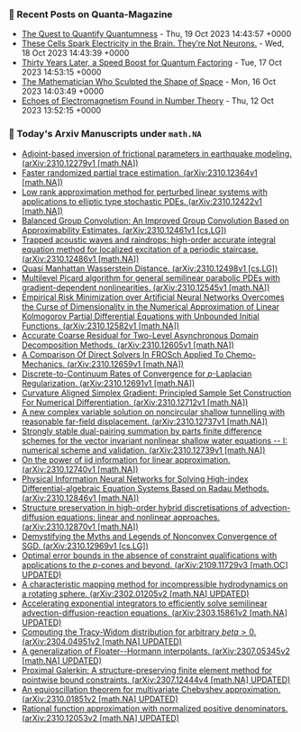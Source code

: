 ### 📝 Recent Posts on Quanta-Magazine
<!-- quanta starts -->
* <a href="https://www.quantamagazine.org/the-quest-to-quantify-quantumness-20231019/">The Quest to Quantify Quantumness</a> - Thu, 19 Oct 2023 14:43:57 +0000
* <a href="https://www.quantamagazine.org/these-cells-spark-electricity-in-the-brain-theyre-not-neurons-20231018/">These Cells Spark Electricity in the Brain. They’re Not Neurons.</a> - Wed, 18 Oct 2023 14:43:39 +0000
* <a href="https://www.quantamagazine.org/thirty-years-later-a-speed-boost-for-quantum-factoring-20231017/">Thirty Years Later, a Speed Boost for Quantum Factoring</a> - Tue, 17 Oct 2023 14:53:15 +0000
* <a href="https://www.quantamagazine.org/the-mathematician-who-shaped-string-theory-20231016/">The Mathematician Who Sculpted the Shape of Space</a> - Mon, 16 Oct 2023 14:03:49 +0000
* <a href="https://www.quantamagazine.org/echoes-of-electromagnetism-found-in-number-theory-20231012/">Echoes of Electromagnetism Found in Number Theory</a> - Thu, 12 Oct 2023 13:52:15 +0000
<!-- quanta ends -->
### 📝 Today's Arxiv Manuscripts under ``math.NA``
<!-- arxiv-math-na starts -->
* <a href="http://arxiv.org/abs/2310.12279">Adjoint-based inversion of frictional parameters in earthquake modeling. (arXiv:2310.12279v1 [math.NA])</a>
* <a href="http://arxiv.org/abs/2310.12364">Faster randomized partial trace estimation. (arXiv:2310.12364v1 [math.NA])</a>
* <a href="http://arxiv.org/abs/2310.12422">Low rank approximation method for perturbed linear systems with applications to elliptic type stochastic PDEs. (arXiv:2310.12422v1 [math.NA])</a>
* <a href="http://arxiv.org/abs/2310.12461">Balanced Group Convolution: An Improved Group Convolution Based on Approximability Estimates. (arXiv:2310.12461v1 [cs.LG])</a>
* <a href="http://arxiv.org/abs/2310.12486">Trapped acoustic waves and raindrops: high-order accurate integral equation method for localized excitation of a periodic staircase. (arXiv:2310.12486v1 [math.NA])</a>
* <a href="http://arxiv.org/abs/2310.12498">Quasi Manhattan Wasserstein Distance. (arXiv:2310.12498v1 [cs.LG])</a>
* <a href="http://arxiv.org/abs/2310.12545">Multilevel Picard algorithm for general semilinear parabolic PDEs with gradient-dependent nonlinearities. (arXiv:2310.12545v1 [math.NA])</a>
* <a href="http://arxiv.org/abs/2310.12582">Empirical Risk Minimization over Artificial Neural Networks Overcomes the Curse of Dimensionality in the Numerical Approximation of Linear Kolmogorov Partial Differential Equations with Unbounded Initial Functions. (arXiv:2310.12582v1 [math.NA])</a>
* <a href="http://arxiv.org/abs/2310.12605">Accurate Coarse Residual for Two-Level Asynchronous Domain Decomposition Methods. (arXiv:2310.12605v1 [math.NA])</a>
* <a href="http://arxiv.org/abs/2310.12659">A Comparison Of Direct Solvers In FROSch Applied To Chemo-Mechanics. (arXiv:2310.12659v1 [math.NA])</a>
* <a href="http://arxiv.org/abs/2310.12691">Discrete-to-Continuum Rates of Convergence for $p$-Laplacian Regularization. (arXiv:2310.12691v1 [math.NA])</a>
* <a href="http://arxiv.org/abs/2310.12712">Curvature Aligned Simplex Gradient: Principled Sample Set Construction For Numerical Differentiation. (arXiv:2310.12712v1 [math.NA])</a>
* <a href="http://arxiv.org/abs/2310.12737">A new complex variable solution on noncircular shallow tunnelling with reasonable far-field displacement. (arXiv:2310.12737v1 [math.NA])</a>
* <a href="http://arxiv.org/abs/2310.12739">Strongly stable dual-pairing summation by parts finite difference schemes for the vector invariant nonlinear shallow water equations -- I: numerical scheme and validation. (arXiv:2310.12739v1 [math.NA])</a>
* <a href="http://arxiv.org/abs/2310.12740">On the power of iid information for linear approximation. (arXiv:2310.12740v1 [math.NA])</a>
* <a href="http://arxiv.org/abs/2310.12846">Physical Information Neural Networks for Solving High-index Differential-algebraic Equation Systems Based on Radau Methods. (arXiv:2310.12846v1 [math.NA])</a>
* <a href="http://arxiv.org/abs/2310.12870">Structure preservation in high-order hybrid discretisations of advection-diffusion equations: linear and nonlinear approaches. (arXiv:2310.12870v1 [math.NA])</a>
* <a href="http://arxiv.org/abs/2310.12969">Demystifying the Myths and Legends of Nonconvex Convergence of SGD. (arXiv:2310.12969v1 [cs.LG])</a>
* <a href="http://arxiv.org/abs/2109.11729">Optimal error bounds in the absence of constraint qualifications with applications to the $p$-cones and beyond. (arXiv:2109.11729v3 [math.OC] UPDATED)</a>
* <a href="http://arxiv.org/abs/2302.01205">A characteristic mapping method for incompressible hydrodynamics on a rotating sphere. (arXiv:2302.01205v2 [math.NA] UPDATED)</a>
* <a href="http://arxiv.org/abs/2303.15861">Accelerating exponential integrators to efficiently solve semilinear advection-diffusion-reaction equations. (arXiv:2303.15861v2 [math.NA] UPDATED)</a>
* <a href="http://arxiv.org/abs/2304.04951">Computing the Tracy-Widom distribution for arbitrary $beta>0$. (arXiv:2304.04951v2 [math.NA] UPDATED)</a>
* <a href="http://arxiv.org/abs/2307.05345">A generalization of Floater--Hormann interpolants. (arXiv:2307.05345v2 [math.NA] UPDATED)</a>
* <a href="http://arxiv.org/abs/2307.12444">Proximal Galerkin: A structure-preserving finite element method for pointwise bound constraints. (arXiv:2307.12444v4 [math.NA] UPDATED)</a>
* <a href="http://arxiv.org/abs/2310.01851">An equioscillation theorem for multivariate Chebyshev approximation. (arXiv:2310.01851v2 [math.NA] UPDATED)</a>
* <a href="http://arxiv.org/abs/2310.12053">Rational function approximation with normalized positive denominators. (arXiv:2310.12053v2 [math.NA] UPDATED)</a>
<!-- arxiv-math-na ends -->
